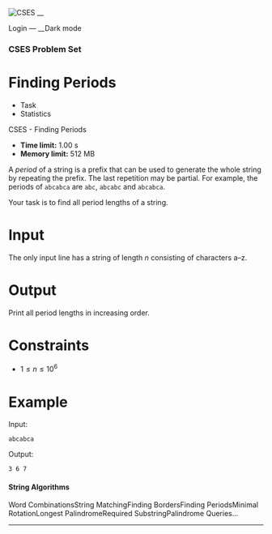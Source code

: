 ![CSES](/logo.png?1) __

Login — __Dark mode

### CSES Problem Set

# Finding Periods

  * Task
  * Statistics

CSES - Finding Periods

  * **Time limit:** 1.00 s
  * **Memory limit:** 512 MB

A _period_ of a string is a prefix that can be used to generate the whole
string by repeating the prefix. The last repetition may be partial. For
example, the periods of `abcabca` are `abc`, `abcabc` and `abcabca`.

Your task is to find all period lengths of a string.

# Input

The only input line has a string of length $n$ consisting of characters a–z.

# Output

Print all period lengths in increasing order.

# Constraints

  * $1 \le n \le 10^6$

# Example

Input:

``` abcabca ```

Output:

``` 3 6 7 ```

#### String Algorithms

Word CombinationsString MatchingFinding BordersFinding PeriodsMinimal
RotationLongest PalindromeRequired SubstringPalindrome Queries...

* * *

